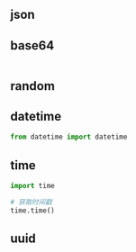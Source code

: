## json





## base64

```python

```





## random



## datetime

```python
from datetime import datetime

```



## time

```python
import time

# 获取时间戳
time.time()
```



## uuid

